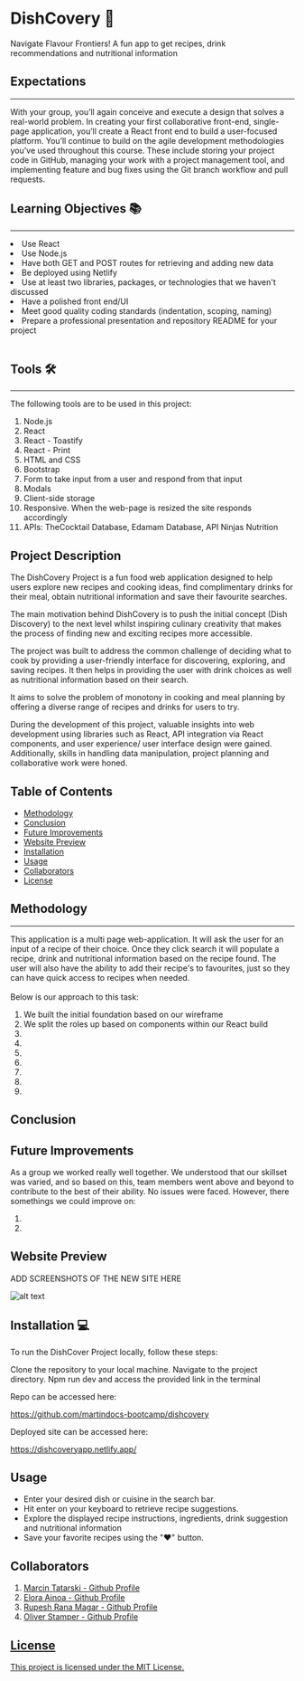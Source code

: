 # DishCovery 🥙
 Navigate Flavour Frontiers!  A fun app to get recipes, drink recommendations and nutritional information


## Expectations
---
With your group, you’ll again conceive and execute a design that solves a real-world problem. In creating your first collaborative front-end, single-page application, you’ll create a React front end to build a user-focused platform. You’ll continue to build on the agile development methodologies you’ve used throughout this course. These include storing your project code in GitHub, managing your work with a project management tool, and implementing feature and bug fixes using the Git branch workflow and pull requests.



## Learning Objectives 📚
----
<li>
Use React
<li>
Use Node.js
<li>
Have both GET and POST routes for retrieving and adding new data
<li>
Be deployed using Netlify
<li>
Use at least two libraries, packages, or technologies that we haven't discussed
<li>
Have a polished front end/UI
<li>
Meet good quality coding standards (indentation, scoping, naming)
<li>
Prepare a professional presentation and repository README for your project
<br>
<br>



## Tools 🛠️
----
The following tools are to be used in this project:
<ol>
<li> Node.js
<li> React
<li> React - Toastify
<li> React - Print
<li> HTML and CSS
<li> Bootstrap
<li> Form to take input from a user and respond from that input
<li> Modals
<li> Client-side storage
<li> Responsive. When the web-page is resized the site responds accordingly
<li> APIs: TheCocktail Database, Edamam Database, API Ninjas Nutrition
</ol>




## Project Description 

The DishCovery Project is a fun food web application designed to help users explore new recipes and cooking ideas, find complimentary drinks for their meal, obtain nutritional information and save their favourite searches. 

The main motivation behind DishCovery is to push the initial concept (Dish Discovery)  to the next level whilst inspiring culinary creativity that makes the process of finding new and exciting recipes more accessible.

The project was built to address the common challenge of deciding what to cook by providing a user-friendly interface for discovering, exploring, and saving recipes. It then helps in providing the user with drink choices as well as nutritional information based on their search.

It aims to solve the problem of monotony in cooking and meal planning by offering a diverse range of recipes and drinks for users to try. 


During the development of this project, valuable insights into web development using libraries such as React, API integration via React components, and user experience/ user interface design were gained. Additionally, skills in handling data manipulation, project planning and collaborative work were honed.


## Table of Contents


- [Methodology](#methodology)
- [Conclusion](#conclusion)
- [Future Improvements](#futureimprovements)
- [Website Preview](#websitepreview)
- [Installation](#installation)
- [Usage](#usage)
- [Collaborators](#collaborators)
- [License](#license)



## Methodology
----
This application is a multi page web-application. It will ask the user for an input of a recipe of their choice. Once they click search it will populate a recipe, drink and nutritional information based on the recipe found. The user will also have the ability to add their recipe's to favourites, just so they can have quick access to recipes when needed. 
<br>
<br>
Below is our approach to this task:
<ol>
<li> We built the initial foundation based on our wireframe 
<li> We split the roles up based on components within our React build
<li>
<li>
<li>
<li>
<li>
<li>
<li>
</ol>


## Conclusion





## Future Improvements

As a group we worked really well together. We understood that our skillset was varied, and so based on this, team members went above and beyond to contribute to the best of their ability. No issues were faced. However, there somethings we could improve on:

<ol>
<li> 
<li> 
</ol>



## Website Preview

ADD SCREENSHOTS OF THE NEW SITE HERE

![alt text](assets/images/screenshot.png)



## Installation 💻

To run the DishCover Project locally, follow these steps:

Clone the repository to your local machine.
Navigate to the project directory.
Npm run dev and access the provided link in the terminal




Repo can be accessed here:

https://github.com/martindocs-bootcamp/dishcovery



Deployed site can be accessed here:

https://dishcoveryapp.netlify.app/




## Usage

- Enter your desired dish or cuisine in the search bar.
- Hit enter on your keyboard to retrieve recipe suggestions.
- Explore the displayed recipe instructions, ingredients, drink suggestion and nutritional information 
- Save your favorite recipes using the "♥" button.



## Collaborators

<ol>
<li> <a href='https://github.com/martindocs'> Marcin Tatarski - Github Profile
<li> <a href='https://github.com/TuuPuu'> Elora Ainoa - Github Profile
<li> <a href='https://github.com/rrana5106'> Rupesh Rana Magar - Github Profile
<li> <a href='https://github.com/oliverstamper'> Oliver Stamper - Github Profile
</ol>


## License

This project is licensed under the MIT License.

